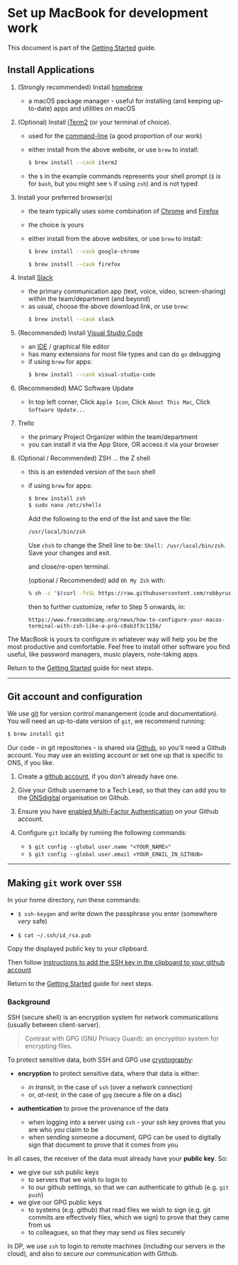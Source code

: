 Set up MacBook for development work
====

This document is part of the [Getting Started](https://github.com/ONSdigital/dp/blob/main/guides/GETTING_STARTED.md) guide.

Install Applications
----

1. (Strongly recommended) Install [homebrew](https://brew.sh/)

    - a macOS package manager - useful for installing (and keeping up-to-date) apps and utilities on macOS

2. (Optional) Install [iTerm2](https://www.iterm2.com/downloads.html) (or your terminal of choice).

    - used for the [command-line](https://en.wikipedia.org/wiki/Command-line_interface) (a good proportion of our work)

    - either install from the above website, or use `brew` to install:

      ```sh
      $ brew install --cask iterm2
      ```
    - the `$` in the example commands represents your shell prompt (`$` is for `bash`, but you might see `%` if using `zsh`) and is not typed

3. Install your preferred browser(s)

    - the team typically uses some combination of [Chrome](https://www.google.co.uk/chrome) and [Firefox](https://www.mozilla.org/en-GB/firefox)
    - the choice is yours
    - either install from the above websites, or use `brew` to install:

      ```sh
      $ brew install --cask google-chrome
      ```

      ```sh
      $ brew install --cask firefox
      ```
    
4. Install [Slack](https://slack.com/intl/en-gb/downloads/mac?geocode=en-gb)

    - the primary communication app (text, voice, video, screen-sharing) within the team/department (and beyond)
    - as usual, choose the above download link, or use `brew`:
      ```sh
      $ brew install --cask slack
      ```

5. (Recommended) Install [Visual Studio Code](https://code.visualstudio.com/docs/setup/mac)

    - an [IDE](https://en.wikipedia.org/wiki/Integrated_development_environment) / graphical file editor
    - has many extensions for most file types and can do `go` debugging
    - if using `brew` for apps:
      ```sh
      $ brew install --cask visual-studio-code
      ```

6. (Recommended) MAC Software Update

    - In top left corner, Click `Apple Icon`, Click `About This Mac`, Click `Software Update...`

7. Trello

    - the primary Project Organizer within the team/department
    - you can install it via the App Store, OR access it via your browser

8. (Optional / Recommended) ZSH  ... the Z shell
    - this is an extended version of the `bash` shell
    - if using `brew` for apps:
      ```sh
      $ brew install zsh
      $ sudo nano /etc/shells
      ```
      Add the following to the end of the list and save the file:
      ```sh
      /usr/local/bin/zsh
      ```
      Use ```chsh``` to change the Shell line to be: `Shell: /usr/local/bin/zsh`. Save your changes and exit.
       
      and close/re-open terminal.

      (optional / Recommended) add `Oh My Zsh` with:
      ```sh
      % sh -c "$(curl -fsSL https://raw.githubusercontent.com/robbyrussell/oh-my-zsh/master/tools/install.sh)"
      ```
      then to further customize, refer to Step 5 onwards, in:
      ```
      https://www.freecodecamp.org/news/how-to-configure-your-macos-terminal-with-zsh-like-a-pro-c0ab3f3c1156/
      ```

The MacBook is yours to configure in whatever way will help you be the most productive and comfortable. Feel free to install other software you find useful, like password managers, music players, note-taking apps.

Return to the [Getting Started](https://github.com/ONSdigital/dp/blob/main/guides/GETTING_STARTED.md) guide for next steps.

--------------

Git account and configuration
----

We use [git](https://book.git-scm.com/) for version control manangement (code and documentation). You will need an up-to-date version of `git`, we recommend running:

```sh
$ brew install git
```

Our code - in git repositories - is shared via [Github](https://github.com), so you'll need a Github account. You may use an existing account or set one up that is specific to ONS, if you like.

1. Create a [github account](https://github.com/), if you don't already have one.

2. Give your Github username to a Tech Lead, so that they can add you to the [ONSdigital](https://github.com/ONSdigital) organisation on Github.

3. Ensure you have [enabled Multi-Factor Authentication](https://docs.github.com/en/github/authenticating-to-github/configuring-two-factor-authentication) on your Github account.

4. Configure `git` locally by running the following commands:
    * `$ git config --global user.name "<YOUR_NAME>"`
    * `$ git config --global user.email <YOUR_EMAIL_IN_GITHUB>`

---


Making `git` work over `SSH`
---

In your home directory, run these commands:

  * `$ ssh-keygen` and write down the passphrase you enter (somewhere _very_ safe)

  * `$ cat ~/.ssh/id_rsa.pub`

Copy the displayed public key to your clipboard.

Then follow [instructions to add the SSH key in the clipboard to your github account](https://help.github.com/en/github/authenticating-to-github/adding-a-new-ssh-key-to-your-github-account)

Return to the [Getting Started](https://github.com/ONSdigital/dp/blob/main/guides/GETTING_STARTED.md) guide for next steps.

### Background

SSH (secure shell) is an encryption system for network communications (usually between client-server).

> Contrast with GPG (GNU Privacy Guard): an encryption system for encrypting files.

To protect sensitive data, both SSH and GPG use [cryptography](https://en.wikipedia.org/wiki/Public-key_cryptography):
- **encryption** to protect sensitive data, where that data is either:
  - _in transit,_ in the case of `ssh` (over a network connection)
  - or, _at-rest,_ in the case of `gpg` (secure a file on a disc)

- **authentication** to prove the provenance of the data
  - when logging into a server using `ssh` - your ssh key proves that you are who you claim to be
  - when sending someone a document, GPG can be used to digitally sign that document to prove that it comes from you

In all cases, the receiver of the data must already have your **public key**. So:
- we give our ssh public keys
  - to servers that we wish to login to
  - to our github settings, so that we can authenticate to github (e.g. `git push`)
- we give our GPG public keys
  - to systems (e.g. github) that read files we wish to sign (e.g. git commits are effectively files, which we sign) to prove that they came from us
  - to colleagues, so that they may send us files securely

In DP, we use `ssh` to login to remote machines (including our servers in the cloud), and also to secure
our communication with Github.
